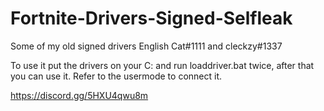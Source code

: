 # Fortnite-Drivers-Signed-Selfleak
Some of my old signed drivers English Cat#1111 and cleckzy#1337

To use it put the drivers on your C: and run loaddriver.bat twice, after that you can use it. Refer to the usermode to connect it.

https://discord.gg/5HXU4qwu8m
